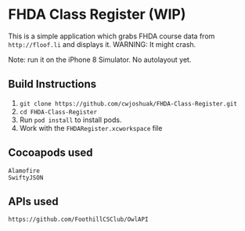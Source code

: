 # FHDA Class Register (WIP)

This is a simple application which grabs FHDA course data from `http://floof.li` and displays it.
WARNING: It might crash.

Note: run it on the iPhone 8 Simulator. No autolayout yet.

## Build Instructions
1. `git clone https://github.com/cwjoshuak/FHDA-Class-Register.git`
2. `cd FHDA-Class-Register`
3. Run `pod install` to install pods.
4. Work with the `FHDARegister.xcworkspace` file

## Cocoapods used
```
Alamofire
SwiftyJSON
```
## APIs used
```
https://github.com/FoothillCSClub/OwlAPI
```
